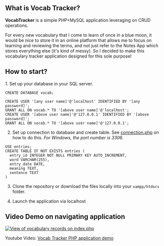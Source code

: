<h2>What is Vocab Tracker?</h2>
<b>VocabTracker</b> is a simple PHP+MySQL application leveraging on CRUD operations. 

For every new vocabulary that I come to learn of once in a blue moon, it would be nice to store it in an online platform that allows me to focus on learning and reviewing the terms, and not just refer to the Notes App which stores everything else (it's kind of messy). So I decided to make this vocabulary tracker application designed for this sole purpose!

<h2>How to start?</h2>
1. Set up your database in your SQL server.

```
CREATE DATABASE vocab;

CREATE USER '[any user name]'@'localhost' IDENTIFIED BY '[any password]';
GRANT ALL ON vocab.* TO '[above user name]'@'localhost';
CREATE USER '[above user name]'@'127.0.0.1' IDENTIFIED BY '[above password]';
GRANT ALL ON vocab.* TO '[above user name]'@'127.0.0.1';
```

2. Set up connection to database and create table. See [connection.php](https://github.com/phyosandarwin/vocab_tracker/blob/1aa376d7556ecb6bbb82018e883cb9ef557b6083/src/connection.php) on how to do this. *For Windows, the port number is 3306.*

```
USE entries; 
CREATE TABLE IF NOT EXISTS entries (
  entry_id INTEGER NOT NULL PRIMARY KEY AUTO_INCREMENT,
  word VARCHAR(255),
  entry_date DATE,
  meaning TEXT,
  sentence TEXT
)
```

3. Clone the repository or download the files locally into your ```xampp/htdocs``` folder.

4. Launch the application via localhost


<h2>Video Demo on navigating application</h2>

[![View of vocabulary records on index.php](https://img.youtube.com/vi/7pR9-xiqucs/0.jpg)](https://www.youtube.com/watch?v=7pR9-xiqucs)

Youtube Video: [Vocab Tracker PHP application demo](https://www.youtube.com/watch?v=7pR9-xiqucs)
